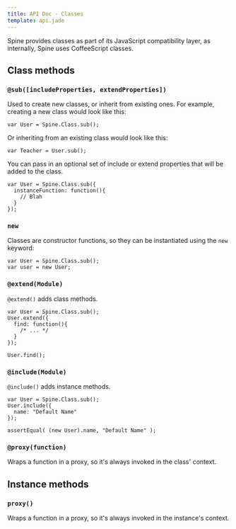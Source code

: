 ```yaml
---
title: API Doc - Classes
template: api.jade
---
```


Spine provides classes as part of its JavaScript compatibility layer, as internally, Spine uses CoffeeScript classes.

## Class methods

### `@sub([includeProperties, extendProperties])`

Used to create new classes, or inherit from existing ones. For example, creating a new class would look like this:

    var User = Spine.Class.sub();

Or inheriting from an existing class would look like this:

    var Teacher = User.sub();

You can pass in an optional set of include or extend properties that will be added to the class.

    var User = Spine.Class.sub({
      instanceFunction: function(){
        // Blah
      }
    });

### `new`

Classes are constructor functions, so they can be instantiated using the `new` keyword:

    var User = Spine.Class.sub();
    var user = new User;

### `@extend(Module)`

`@extend()` adds class methods.

    var User = Spine.Class.sub();
    User.extend({
      find: function(){
        /* ... */
      }
    });

    User.find();

### `@include(Module)`

`@include()` adds instance methods.

    var User = Spine.Class.sub();
    User.include({
      name: "Default Name"
    });

    assertEqual( (new User).name, "Default Name" );

### `@proxy(function)`

Wraps a function in a proxy, so it's always invoked in the class' context.

## Instance methods

### `proxy()`

Wraps a function in a proxy, so it's always invoked in the instance's context.
